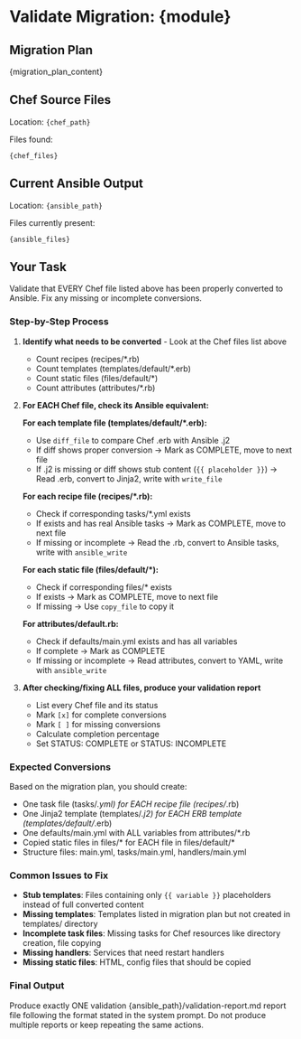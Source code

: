 # Validate Migration: {module}

## Migration Plan

{migration_plan_content}

## Chef Source Files
Location: `{chef_path}`

Files found:
```
{chef_files}
```

## Current Ansible Output
Location: `{ansible_path}`

Files currently present:
```
{ansible_files}
```

## Your Task

Validate that EVERY Chef file listed above has been properly converted to Ansible. Fix any missing or incomplete conversions.

### Step-by-Step Process

1. **Identify what needs to be converted** - Look at the Chef files list above
   - Count recipes (recipes/*.rb)
   - Count templates (templates/default/*.erb)
   - Count static files (files/default/*)
   - Count attributes (attributes/*.rb)

2. **For EACH Chef file, check its Ansible equivalent:**

   **For each template file (templates/default/*.erb):**
   - Use `diff_file` to compare Chef .erb with Ansible .j2
   - If diff shows proper conversion → Mark as COMPLETE, move to next file
   - If .j2 is missing or diff shows stub content (`{{ placeholder }}`) → Read .erb, convert to Jinja2, write with `write_file`

   **For each recipe file (recipes/*.rb):**
   - Check if corresponding tasks/*.yml exists
   - If exists and has real Ansible tasks → Mark as COMPLETE, move to next file
   - If missing or incomplete → Read the .rb, convert to Ansible tasks, write with `ansible_write`

   **For each static file (files/default/*):**
   - Check if corresponding files/* exists
   - If exists → Mark as COMPLETE, move to next file
   - If missing → Use `copy_file` to copy it

   **For attributes/default.rb:**
   - Check if defaults/main.yml exists and has all variables
   - If complete → Mark as COMPLETE
   - If missing or incomplete → Read attributes, convert to YAML, write with `ansible_write`

3. **After checking/fixing ALL files, produce your validation report**
   - List every Chef file and its status
   - Mark `[x]` for complete conversions
   - Mark `[ ]` for missing conversions
   - Calculate completion percentage
   - Set STATUS: COMPLETE or STATUS: INCOMPLETE

### Expected Conversions

Based on the migration plan, you should create:

- One task file (tasks/*.yml) for EACH recipe file (recipes/*.rb)
- One Jinja2 template (templates/*.j2) for EACH ERB template (templates/default/*.erb)
- One defaults/main.yml with ALL variables from attributes/*.rb
- Copied static files in files/* for EACH file in files/default/*
- Structure files: main.yml, tasks/main.yml, handlers/main.yml

### Common Issues to Fix

- **Stub templates**: Files containing only `{{ variable }}` placeholders instead of full converted content
- **Missing templates**: Templates listed in migration plan but not created in templates/ directory
- **Incomplete task files**: Missing tasks for Chef resources like directory creation, file copying
- **Missing handlers**: Services that need restart handlers
- **Missing static files**: HTML, config files that should be copied

### Final Output

Produce exactly ONE validation {ansible_path}/validation-report.md report file following the format stated in the system prompt.
Do not produce multiple reports or keep repeating the same actions.
